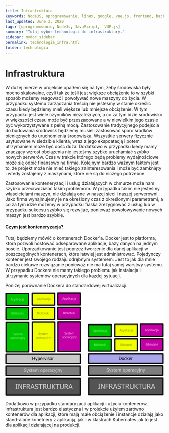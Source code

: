 ```yaml
---
title: Infrastruktura
keywords: NodeJS, oprogramowanie, linux, google, vue.js, frontend, backend, Infrastruktura, Docker
last_updated: June 3, 2020
tags: [oprogramowanie, NodeJs, JavaScript,  VUE.js]
summary: "Tutaj wybór technologii do infrastruktury."
sidebar: mydoc_sidebar
permalink: technologia_infra.html
folder: technologia
---
```

# Infrastruktura

W dużej mierze w projekcie oparłem się na tym, żeby środowiska były mocno skalowalne, czyli tak że jeśli jest większe obciążenie to w szybki sposób możemy reagować i powoływać nowe maszyny do życia. W przypadku systemu zarządzania treścią nie jesteśmy w stanie określić czasu kiedy będziemy mieli większe lub mniejsze obciążenie. W tym przypadku jest wiele czynników niezależnych, a co za tym idzie środowisko w większości czasu może być przeszacowane a w niewielkim jego czasie być wykorzystywane z pełną mocą. Zastosowanie tradycyjnego podejścia do budowania środowisk będziemy musieli zastosować sporo środków pieniężnych do uruchomienia środowiska. Wszystkie serwery fizycznie usytuowane w siedzibie klienta, wraz z jego ekspoatacją i potem utrzymaniem może być dość duża. Dodatkowo w przypadku kiedy mamy znaczący wzrost obciążenia nie jesteśmy szybko uruchamiać szybko nowych serwerów. Czas w trakcie którego będą problemy wydajnościowe może się odbić finansowo na firmie. Kolejnym bardzo ważnym faktem jest to, że projekt może nie mieć takiego zainteresowania i może być zamknięty i wtedy zostajemy z maszynami, które nie są do niczego potrzebne.

Zastosowanie konteneryzacji i usług działających w chmurze może nam szybko przeciwdziałać takim problemom. W przypadku takim nie jesteśmy właścicielami maszyn, nie działają one w naszej sieci i naszej serwerowni. Jako firma wynajmujemy je na określony czas z określonymi parametrami, a co za tym idzie możemy w przypadku fiaska zrezygnować z usług lub w przypadku sukcesu szybko się rozwijać, ponieważ powołowywanie nowych maszyn jest bardzo szybkie. 

#### Czym jest konteneryzacja? 

Tutaj będziemy mówić o kontenerach Docker'a.  Docker jest to platforma, która pozwoli hostować odseparowane aplikacje, bazy danych na jednym hoście. Uporządkowanie jest poprzez tworzenie dla danej aplikacji w poszczególnych kontenerach, które łatwiej jest administrować. Pojedynczy kontener jest swojego rodzaju odrębnym systemem. Jest to jak dla mnie bardzo ciekawe rozwiązanie ponieważ nie ma tutaj samej warstwy systemu. W przypadku Dockera nie mamy takiego problemu jak instalacja i utrzymanie systemów operacyjnych dla każdej sytuacji.

Poniżej porównanie Dockera do standardowej wirtualizacji.

![VM vs Docker](/images/technologia/technologia_docker.png)

Dodatkowo w przypadku standaryzacji aplikacji i użyciu kontenerów, infrastruktura jest bardzo elastyczna i w projekcie użyłem zarówno kontenerów dla aplikacji, które mają małe obciążenie i instancje działają jako stand-alone konetnery z aplikacją, jak i w klastrach Kubernates jak to jest dla aplikacji działającej na produkcji.


